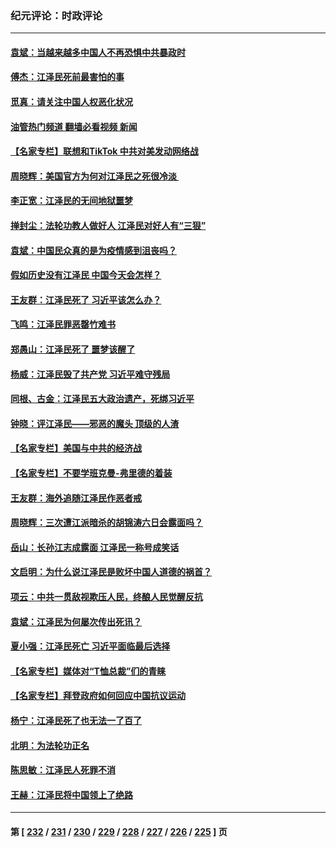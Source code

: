 ### 纪元评论：时政评论
---
#### [袁斌：当越来越多中国人不再恐惧中共暴政时](../../pages/nsc1025/n13878858.md?12060330) 
#### [傅杰：江泽民死前最害怕的事](../../pages/nsc1025/n13878857.md?12060330) 
#### [觅真：请关注中国人权恶化状况](../../pages/nsc1025/n13878810.md?12060330) 
#### [油管热门频道 翻墙必看视频 新闻](ok?12060330)
#### [【名家专栏】联想和TikTok 中共对美发动网络战](../../pages/nsc1025/n13878428.md?12060330) 
#### [周晓辉：美国官方为何对江泽民之死很冷淡 ](../../pages/nsc1025/n13878497.md?12060330) 
#### [李正宽：江泽民的无间地狱噩梦](../../pages/nsc1025/n13878343.md?12060330) 
#### [掸封尘：法轮功教人做好人 江泽民对好人有“三狠”](../../pages/nsc1025/n13878333.md?12060330) 
#### [袁斌：中国民众真的是为疫情感到沮丧吗？](../../pages/nsc1025/n13878323.md?12060330) 
#### [假如历史没有江泽民 中国今天会怎样？](../../pages/nsc1025/n13878316.md?12060330) 
#### [王友群：江泽民死了 习近平该怎么办？](../../pages/nsc1025/n13878298.md?12060330) 
#### [飞鸣：江泽民罪恶罄竹难书](../../pages/nsc1025/n13878314.md?12060330) 
#### [郑愚山：江泽民死了 噩梦该醒了](../../pages/nsc1025/n13878243.md?12060330) 
#### [杨威：江泽民毁了共产党 习近平难守残局](../../pages/nsc1025/n13878158.md?12060330) 
#### [同根、古金：江泽民五大政治遗产，死绑习近平](../../pages/nsc1025/n13878195.md?12060330) 
#### [钟晓：评江泽民——邪恶的魔头 顶级的人渣](../../pages/nsc1025/n13878139.md?12060330) 
#### [【名家专栏】美国与中共的经济战](../../pages/nsc1025/n13877991.md?12060330) 
#### [【名家专栏】不要学班克曼-弗里德的着装](../../pages/nsc1025/n13877992.md?12060330) 
#### [王友群：海外追随江泽民作恶者戒](../../pages/nsc1025/n13877699.md?12060330) 
#### [周晓辉：三次遭江派暗杀的胡锦涛六日会露面吗？](../../pages/nsc1025/n13878035.md?12060330) 
#### [岳山：长孙江志成露面 江泽民一称号成笑话](../../pages/nsc1025/n13877969.md?12060330) 
#### [文启明：为什么说江泽民是败坏中国人道德的祸首？](../../pages/nsc1025/n13877840.md?12060330) 
#### [项云：中共一贯敌视欺压人民，终酿人民觉醒反抗](../../pages/nsc1025/n13877943.md?12060330) 
#### [袁斌：江泽民为何屡次传出死讯？](../../pages/nsc1025/n13877873.md?12060330) 
#### [夏小强：江泽民死亡 习近平面临最后选择](../../pages/nsc1025/n13877645.md?12060330) 
#### [【名家专栏】媒体对“T恤总裁”们的青睐](../../pages/nsc1025/n13877410.md?12060330) 
#### [【名家专栏】拜登政府如何回应中国抗议运动](../../pages/nsc1025/n13877490.md?12060330) 
#### [杨宁：江泽民死了也无法一了百了](../../pages/nsc1025/n13877640.md?12060330) 
#### [北明：为法轮功正名](../../pages/nsc1025/n13877596.md?12060330) 
#### [陈思敏：江泽民人死罪不消](../../pages/nsc1025/n13877371.md?12060330) 
#### [王赫：江泽民将中国领上了绝路](../../pages/nsc1025/n13877352.md?12060330) 

---
#### 第 [ [232](./232.md?12060330) / [231](./231.md?12060330) / [230](./230.md?12060330) / [229](./229.md?12060330) / [228](./228.md?12060330) / [227](./227.md?12060330) / [226](./226.md?12060330) / [225](./225.md?12060330) ] 页
